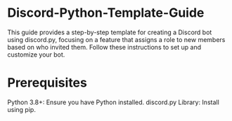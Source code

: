 # Discord-Python-Template-Guide
This guide provides a step-by-step template for creating a Discord bot using discord.py, focusing on a feature that assigns a role to new members based on who invited them. Follow these instructions to set up and customize your bot.

# Prerequisites
Python 3.8+: Ensure you have Python installed.
discord.py Library: Install using pip.
